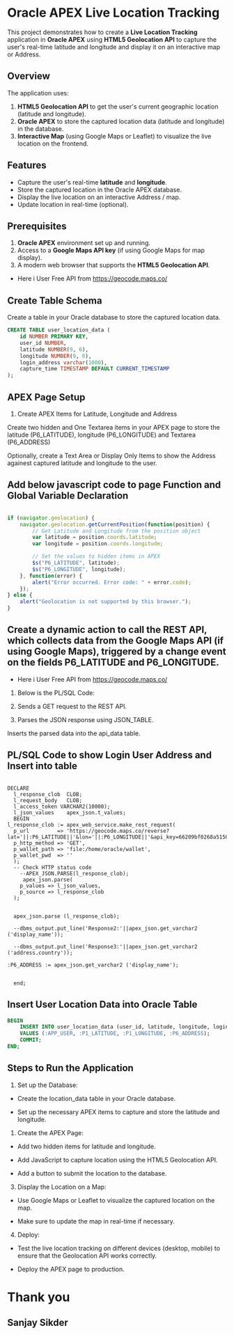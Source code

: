 # Oracle APEX Live Location Tracking

This project demonstrates how to create a **Live Location Tracking** application in **Oracle APEX** using **HTML5 Geolocation API** to capture the user's real-time latitude and longitude and display it on an interactive map or Address.

## Overview

The application uses:
1. **HTML5 Geolocation API** to get the user's current geographic location (latitude and longitude).
2. **Oracle APEX** to store the captured location data (latitude and longitude) in the database.
3. **Interactive Map** (using Google Maps or Leaflet) to visualize the live location on the frontend.

## Features

- Capture the user's real-time **latitude** and **longitude**.
- Store the captured location in the Oracle APEX database.
- Display the live location on an interactive Address / map.
- Update location in real-time (optional).
  
## Prerequisites

1. **Oracle APEX** environment set up and running.
2. Access to a **Google Maps API key** (if using Google Maps for map display).
3. A modern web browser that supports the **HTML5 Geolocation API**.

- Here i User Free API from https://geocode.maps.co/

## Create Table Schema

Create a table in your Oracle database to store the captured location data.

```sql
CREATE TABLE user_location_data (
    id NUMBER PRIMARY KEY,
    user_id NUMBER,
    latitude NUMBER(9, 6),
    longitude NUMBER(9, 6),
    login_address varchar(1000),
    capture_time TIMESTAMP DEFAULT CURRENT_TIMESTAMP
);

```

## APEX Page Setup
1. Create APEX Items for Latitude,  Longitude and Address

Create two hidden and One Textarea  items in your APEX page to store the latitude (P6_LATITUDE), longitude (P6_LONGITUDE) and Textarea (P6_ADDRESS)

Optionally, create a Text Area or Display Only Items to show the Address againest captured latitude and longitude to the user.


## Add below javascript code to page Function and Global Variable Declaration

```JavaScript code

if (navigator.geolocation) {
    navigator.geolocation.getCurrentPosition(function(position) {
        // Get Latitude and Longitude from the position object
        var latitude = position.coords.latitude;
        var longitude = position.coords.longitude;

        // Set the values to hidden items in APEX
        $s("P6_LATITUDE", latitude);
        $s("P6_LONGITUDE", longitude);
    }, function(error) {
        alert("Error occurred. Error code: " + error.code);
    });
} else {
    alert("Geolocation is not supported by this browser.");
}


```
## Create a dynamic action to call the REST API, which collects data from the Google Maps API (if using Google Maps), triggered by a change event on the fields P6_LATITUDE and P6_LONGITUDE.

- Here i User Free API from https://geocode.maps.co/

1. Below is the PL/SQL Code:

2. Sends a GET request to the REST API.

3. Parses the JSON response using JSON_TABLE.

Inserts the parsed data into the api_data table.

## PL/SQL Code to show Login User Address and Insert into table

```pl/sql code to consume rest api

DECLARE
  l_response_clob  CLOB;
  l_request_body   CLOB;
  l_access_token VARCHAR2(10000);
  l_json_values    apex_json.t_values;
  BEGIN
l_response_clob := apex_web_service.make_rest_request(
  p_url         => 'https://geocode.maps.co/reverse?lat='||:P6_LATITUDE||'&lon='||:P6_LONGITUDE||'&api_key=66209bf0268a5150577189pqr43d58e',
  p_http_method => 'GET',
  p_wallet_path => 'file:/home/oracle/wallet',
  p_wallet_pwd  => ''
  );
  -- Check HTTP status code 
    --APEX_JSON.PARSE(l_response_clob);
     apex_json.parse(
    p_values => l_json_values,
    p_source => l_response_clob
  );

  
  apex_json.parse (l_response_clob);
  
  --dbms_output.put_line('Response2:'||apex_json.get_varchar2 ('display_name'));

  --dbms_output.put_line('Response3:'||apex_json.get_varchar2 ('address.country'));

:P6_ADDRESS := apex_json.get_varchar2 ('display_name');
  

  end;
```


## Insert User Location Data into Oracle Table

```sql insert statement
BEGIN
    INSERT INTO user_location_data (user_id, latitude, longitude, login_address)
    VALUES (:APP_USER, :P1_LATITUDE, :P1_LONGITUDE, :P6_ADDRESS);
    COMMIT;
END;

```

## Steps to Run the Application

1. Set up the Database:

- Create the location_data table in your Oracle database.

- Set up the necessary APEX items to capture and store the latitude and longitude.
  
1. Create the APEX Page:

- Add two hidden items for latitude and longitude.

- Add JavaScript to capture location using the HTML5 Geolocation API.

- Add a button to submit the location to the database.
3. Display the Location on a Map:

- Use Google Maps or Leaflet to visualize the captured location on the map.

- Make sure to update the map in real-time if necessary.

4. Deploy:

- Test the live location tracking on different devices (desktop, mobile) to ensure that the Geolocation API works correctly.

- Deploy the APEX page to production.



 # Thank you
 ## Sanjay Sikder

